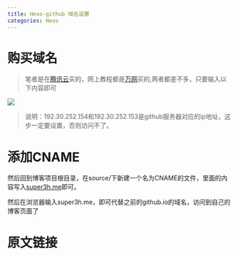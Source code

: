 ```yaml
---
title: Hexo-github 域名设置
categories: Hexo
---
```

#  购买域名
> 笔者是在[腾讯云](https://dnspod.qcloud.com/?from=qcloud)买的，网上教程都是[万网](https://wanwang.aliyun.com/domain/searchresult/)买的,两者都差不多，只要输入以下内容即可

![](Hexo-域名/yuming.png)
> 说明：192.30.252.154和192.30.252.153是github服务器对应的ip地址，这步一定要设置，否则访问不了。

# 添加CNAME
然后回到博客项目根目录，在source/下新建一个名为CNAME的文件，里面的内容写入[super3h.me](http://super3h.me/)即可。

然后在浏览器输入super3h.me，即可代替之前的github.io的域名，访问到自己的博客页面了

# 原文链接

